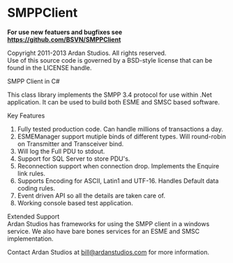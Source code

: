 SMPPClient
==========

**For use new featuers and bugfixes see https://github.com/BSVN/SMPPClient**

Copyright 2011-2013 Ardan Studios. All rights reserved.<br />
Use of this source code is governed by a BSD-style license that can be found in the LICENSE handle.

SMPP Client in C#

This class library implements the SMPP 3.4 protocol for use within .Net application. It can be used to build both
ESME and SMSC based software.

Key Features<br />
1. Fully tested production code. Can handle millions of transactions a day.<br />
2. ESMEManager support mutiple binds of different types. Will round-robin on Transmitter and Transceiver bind.<br />
3. Will log the Full PDU to stdout.<br />
4. Support for SQL Server to store PDU's.<br />
5. Reconnection support when connection drop. Implements the Enquire link rules.<br />
6. Supports Encoding for ASCII, Latin1 and UTF-16. Handles Default data coding rules.<br />
7. Event driven API so all the details are taken care of.<br />
8. Working console based test application.<br />

Extended Support<br />
Ardan Studios has frameworks for using the SMPP client in a windows service. We also have bare bones services for an ESME and SMSC implementation.

Contact Ardan Studios at bill@ardanstudios.com for more information.
